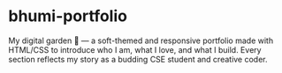 # bhumi-portfolio
My digital garden 🌿 — a soft-themed and responsive portfolio made with HTML/CSS to introduce who I am, what I love, and what I build. Every section reflects my story as a budding CSE student and creative coder.
